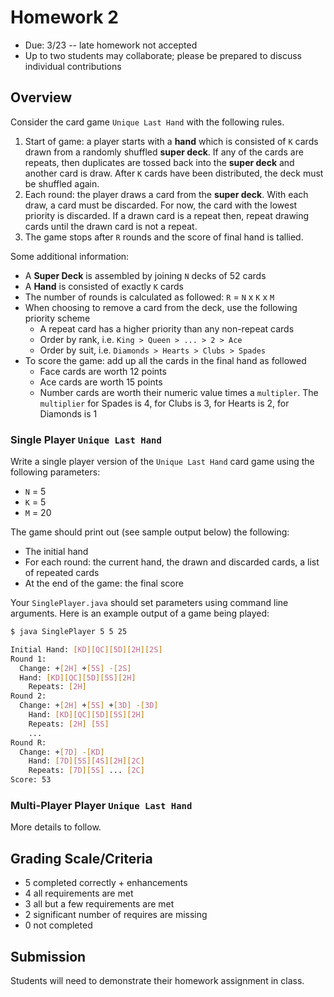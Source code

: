 # Homework 2

* Due: 3/23 -- late homework not accepted
* Up to two students may collaborate; please be prepared to discuss individual contributions

## Overview

Consider the card game `Unique Last Hand` with the following rules.

1. Start of game: a player starts with a **hand** which is consisted of `K` cards drawn from a randomly shuffled **super deck**.  If any of the cards are repeats, then duplicates are tossed back into the **super deck** and another card is draw.  After `K` cards have been distributed, the deck must be shuffled again.
2. Each round: the player draws a card from the **super deck**.  With each draw, a card must be discarded.  For now, the card with the lowest priority is discarded.  If a drawn card is a repeat then, repeat drawing cards until the drawn card is not a repeat.
3. The game stops after `R` rounds and the score of final hand is tallied.

Some additional information:

* A **Super Deck** is assembled by joining `N` decks of 52 cards
* A **Hand** is consisted of exactly `K` cards
* The number of rounds is calculated as followed: `R` = `N` x `K` x `M`
* When choosing to remove a card from the deck, use the following priority scheme
  - A repeat card has a higher priority than any non-repeat cards
  - Order by rank, i.e. `King > Queen > ... > 2 > Ace`
  - Order by suit, i.e. `Diamonds > Hearts > Clubs > Spades`
* To score the game: add up all the cards in the final hand as followed
  - Face cards are worth 12 points
  - Ace cards are worth 15 points
  - Number cards are worth their numeric value times a `multipler`.  The `multiplier` for Spades is 4, for Clubs is 3, for Hearts is 2, for Diamonds is 1

### Single Player `Unique Last Hand`

Write a single player version of the `Unique Last Hand` card game using the following parameters:
- `N` = 5
- `K` = 5
- `M` = 20

The game should print out (see sample output below) the following:
- The initial hand
- For each round: the current hand, the drawn and discarded cards, a list of repeated cards
- At the end of the game: the final score

Your `SinglePlayer.java` should set parameters using command line arguments.  Here is an example output of a game being played:

```bash
$ java SinglePlayer 5 5 25

Initial Hand: [KD][QC][5D][2H][2S]
Round 1:
  Change: +[2H] +[5S] -[2S]
  Hand: [KD][QC][5D][5S][2H]
	Repeats: [2H]
Round 2:
  Change: +[2H] +[5S] +[3D] -[3D]
	Hand: [KD][QC][5D][5S][2H]
	Repeats: [2H] [5S]
	...
Round R:
  Change: +[7D] -[KD]
	Hand: [7D][5S][4S][2H][2C]
	Repeats: [7D][5S] ... [2C]
Score: 53
```

### Multi-Player Player `Unique Last Hand`

More details to follow.

## Grading Scale/Criteria

* 5 completed correctly + enhancements
* 4 all requirements are met
* 3 all but a few requirements are met
* 2 significant number of requires are missing
* 0 not completed

## Submission

Students will need to demonstrate their homework assignment in class.
